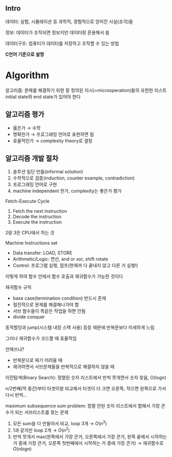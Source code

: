 ## Intro

데이터: 실험, 시뮬레이션 등 과학적, 경험적으로 얻어진 사실(조각)들

정보: 데이터가 조직되면 정보지만 데이터랑 혼용해서 씀

데이터구조: 컴퓨터가 데이터를 저장하고 조작할 수 있는 방법

**C언어 기준으로 설명**

# Algorithm
알고리즘: 문제를 해결하기 위한 잘 정의된 지시(=microoperation)들의 유한한 리스트
initial state와 end state가 있어야 한다

## 알고리즘 평가
- 옳은가 → 수학
- 명확한가 → 프로그래밍 언어로 표현하면 됨
- 효율적인가 → complexity theory로 결정

## 알고리즘 개발 절차
1. 솔루션 일단 만듦(informal solution)
2. 수학적으로 검증(induction, counter example, contradiction)
3. 프로그래밍 언어로 구현
4. machine independent 한가, complexity는 좋은가 평가

Fetch-Execute Cycle

1. Fetch the next instruction
2. Decode the instruction
3. Execute the instruction

2랑 3은 CPU에서 하는 것

Machine Instructions set

- Data transfer: LOAD, STORE
- Arithmetic/Logic: 연산, and or xor, shift rotate
- Control: 프로그램 실행, 점프(현재꺼 다 끝내지 않고 다른 거 실행!)

이렇게 하여 함수 안에서 함수 호출과 재귀함수가 가능한 것이다

재귀함수 규칙

- base case(termination condition) 반드시 존재
- 점진적으로 문제를 해결해나가야 함
- 서브 함수들이 똑같은 작업을 하면 안됨
- divide conquer

동적할당과 jump(시스템 내장 스택 사용) 등등 때문에 반복문보다 미세하게 느림

그러나 재귀함수가 코드짤 때 효율적임

언제쓰냐?

- 반복문으로 짜기 어려울 때
- 재귀하면서 서브문제들을 반복적으로 해결하지 않을 때

이진탐색(Binary Search): 정렬된 숫자 리스트에서 반씩 쪼개면서 숫자 찾음, O(logn)

n/2번째(딱 중간)부터 타겟이랑 비교해서 타겟이 더 크면 오른쪽, 작으면 왼쪽으로 가서 다시 반씩...

maximum subsequence sum problem: 정렬 안된 숫자 리스트에서 합해서 가장 큰 수가 되는 서브리스트를 찾는 문제

1. 모든 sum을 다 만들어서 비교, loop 3개 → $O(n^3)$
2. 1과 같지만 loop 2개 → $O(n^2)$
3. 반씩 쪼개서 max(왼쪽에서 가장 큰거, 오른쪽에서 가장 큰거, 왼쪽 끝에서 시작하는 거 중에 가장 큰거, 오른쪽 첫번째에서 시작하는 거 중에 가장 큰거) → 재귀함수로 $O(nlogn)$
